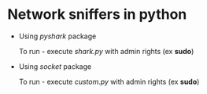 # Network sniffers in python

- Using *pyshark* package

	To run - execute *shark.py* with admin rights (ex **sudo**)

- Using *socket* package

	To run - execute *custom.py* with admin rights (ex **sudo**)